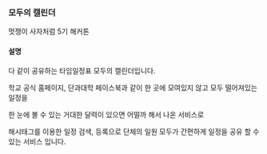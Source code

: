 ### 모두의 캘린더
멋쟁이 사자처럼 5기 해커톤

#### 설명

다 같이 공유하는 타임일정표
모두의 캘린더입니다.

학교 공식 홈페이지, 단과대학 페이스북과 같이 한 곳에 모여있지 않고 모두 떨어져있는 일정을 

한 눈에 볼 수 있는 거대한 달력이 있으면 어떨까 해서 나온 서비스로

해시태그를 이용한 일정 검색, 등록으로 
단체의 일원 모두가 간편하게 일정을 공유 할 수 있는 서비스 입니다.
